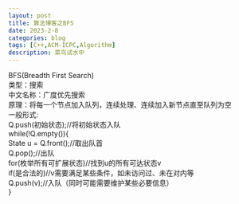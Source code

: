 ```yaml
---
layout: post
title: 算法博客之BFS
date: 2023-2-8
categories: blog
tags: [C++,ACM-ICPC,Algorithm]
description: 菜鸟试水中
---
```

<article>
    BFS(Breadth First Search)<br>
    类型：搜索<br>
    中文名称：广度优先搜索<br>
    原理：将每一个节点加入队列，连续处理、连续加入新节点直至队列为空<br>
    一般形式:<br>
        Q.push(初始状态);//将初始状态入队<br>
        while(!Q.empty()){<br>
            State u = Q.front();//取出队首<br>
            Q.pop();//出队<br>
            for(枚举所有可扩展状态)//找到u的所有可达状态v<br>
                if(是合法的)//v需要满足某些条件，如未访问过、未在对内等<br>
                    Q.push(v);//入队（同时可能需要维护某些必要信息）<br>
        }
</article>